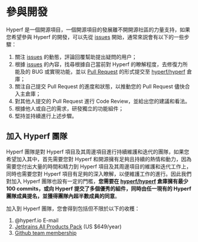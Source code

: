 # 參與開發

Hyperf 是一個開源項目，一個開源項目的發展離不開開源社區的力量支持，如果您希望參與 Hyperf 的開發，可以先從 [issues](https://github.com/hyperf/hyperf/issues?page=2&q=is%3Aissue+is%3Aopen) 開始，通常來説會有以下的一些步驟：

1. 關注 [issues](https://github.com/hyperf/hyperf/issues?page=2&q=is%3Aissue+is%3Aopen) 的動態，評論回覆幫助提出疑問的用户；
2. 根據 [issues](https://github.com/hyperf/hyperf/issues?page=2&q=is%3Aissue+is%3Aopen) 的內容，找尋根據自己當前對 Hyperf 的瞭解程度，去修復力所能及的 BUG 或實現功能，並以 [Pull Request](https://github.com/hyperf/hyperf/pulls) 的形式提交至 [hyperf/hyperf](https://github.com/hyperf/hyperf) 倉庫；
3. 關注自己提交 Pull Request 的進度和狀態，以推動您的 Pull Request 儘快合入主倉庫；
4. 對其他人提交的 Pull Request 進行 Code Review，並給出您的建議和看法。 
5. 根據他人或自己的需求，研發獨立的功能組件；
6. 堅持並持續進行上述步驟。 

## 加入 Hyperf 團隊

Hyperf 團隊是對 Hyperf 項目及其周邊項目進行持續維護和迭代的團隊，如果您希望加入其中，首先需要您對 Hyperf 和開源擁有足夠且持續的熱情和動力，因為需要您付出大量的時間和精力到 Hyperf 項目及其周邊項目的維護和迭代工作上，同時也需要您對 Hyperf 項目有足夠的深入瞭解，以便維護工作的進行。因此我們對加入 Hyperf 團隊也設有一定的門檻，**您需要在 [hyperf/hyperf](https://github.com/hyperf/hyperf) 倉庫擁有最少 100 commits，或向 Hyperf 提交了多個優秀的組件，同時由任一現有的 Hyperf 團隊成員提名，並獲得團隊內超半數成員的同意**。   

加入到 Hyperf 團隊，您會得到包括但不限於以下的收穫：
1. @hyperf.io E-mail
2. [Jetbrains All Products Pack](https://www.jetbrains.com/store/#commercial?billing=yearly) (US $649/year)
3. [Github team membership](https://github.com/orgs/hyperf/people)